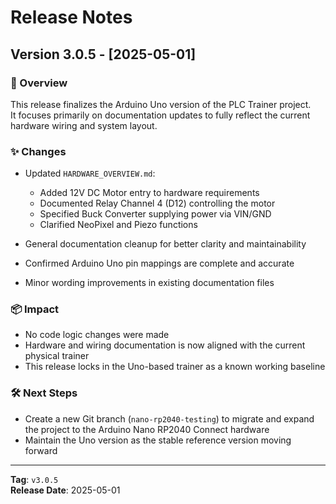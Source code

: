 # Release Notes

## Version 3.0.5 - [2025-05-01]

### 🎯 Overview
This release finalizes the Arduino Uno version of the PLC Trainer project.  
It focuses primarily on documentation updates to fully reflect the current hardware wiring and system layout.

### ✨ Changes

- Updated `HARDWARE_OVERVIEW.md`:
  - Added 12V DC Motor entry to hardware requirements
  - Documented Relay Channel 4 (D12) controlling the motor
  - Specified Buck Converter supplying power via VIN/GND
  - Clarified NeoPixel and Piezo functions

- General documentation cleanup for better clarity and maintainability
- Confirmed Arduino Uno pin mappings are complete and accurate
- Minor wording improvements in existing documentation files

### 📦 Impact
- No code logic changes were made
- Hardware and wiring documentation is now aligned with the current physical trainer
- This release locks in the Uno-based trainer as a known working baseline

### 🛠 Next Steps
- Create a new Git branch (`nano-rp2040-testing`) to migrate and expand the project to the Arduino Nano RP2040 Connect hardware
- Maintain the Uno version as the stable reference version moving forward

---

**Tag**: `v3.0.5`  
**Release Date**: 2025-05-01
